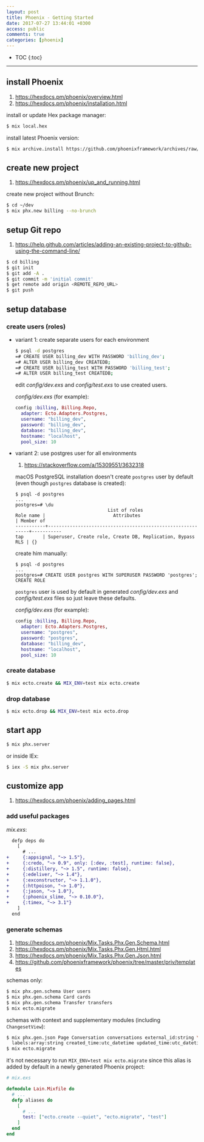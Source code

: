 ```yaml
---
layout: post
title: Phoenix - Getting Started
date: 2017-07-27 13:44:01 +0300
access: public
comments: true
categories: [phoenix]
---
```


<!-- more -->

* TOC
{:toc}
<hr>

install Phoenix
---------------

1. <https://hexdocs.pm/phoenix/overview.html>
2. <https://hexdocs.pm/phoenix/installation.html>

install or update Hex package manager:

```sh
$ mix local.hex
```

install latest Phoenix version:

```sh
$ mix archive.install https://github.com/phoenixframework/archives/raw/master/phx_new.ez
```

create new project
------------------

1. <https://hexdocs.pm/phoenix/up_and_running.html>

create new project without Brunch:

```sh
$ cd ~/dev
$ mix phx.new billing --no-brunch
```

setup Git repo
---------------

1. <https://help.github.com/articles/adding-an-existing-project-to-github-using-the-command-line/>

```sh
$ cd billing
$ git init
$ git add -A .
$ git commit -m 'initial commit'
$ get remote add origin <REMOTE_REPO_URL>
$ git push
```

setup database
---------------

### create users (roles)

- variant 1: create separate users for each environment

  ```sh
  $ psql -d postgres
  =# CREATE USER billing_dev WITH PASSWORD 'billing_dev';
  =# ALTER USER billing_dev CREATEDB;
  =# CREATE USER billing_test WITH PASSWORD 'billing_test';
  =# ALTER USER billing_test CREATEDB;
  ```

  edit _config/dev.exs_ and _config/test.exs_ to use created users.

  _config/dev.exs_ (for example):

  ```elixir
  config :billing, Billing.Repo,
    adapter: Ecto.Adapters.Postgres,
    username: "billing_dev",
    password: "billing_dev",
    database: "billing_dev",
    hostname: "localhost",
    pool_size: 10
  ```

- variant 2: use postgres user for all environments

  1. <https://stackoverflow.com/a/15309551/3632318>

  macOS PostgreSQL installation doesn't create `postgres` user by default
  (even though `postgres` database is created):

  ```
  $ psql -d postgres
  ...
  postgres=# \du
                                    List of roles
  Role name |                         Attributes                         | Member of
  -----------+------------------------------------------------------------+-----------
  tap       | Superuser, Create role, Create DB, Replication, Bypass RLS | {}
  ```

  create him manually:

  ```
  $ psql -d postgres
  ...
  postgres=# CREATE USER postgres WITH SUPERUSER PASSWORD 'postgres';
  CREATE ROLE
  ```

  `postgres` user is used by default in generated _config/dev.exs_ and
  _config/test.exs_ files so just leave these defaults.

  _config/dev.exs_ (for example):

  ```elixir
  config :billing, Billing.Repo,
    adapter: Ecto.Adapters.Postgres,
    username: "postgres",
    password: "postgres",
    database: "billing_dev",
    hostname: "localhost",
    pool_size: 10
  ```

### create database

```sh
$ mix ecto.create && MIX_ENV=test mix ecto.create
```

### drop database

```sh
$ mix ecto.drop && MIX_ENV=test mix ecto.drop
```

start app
---------

```sh
$ mix phx.server
```

or inside IEx:

```sh
$ iex -S mix phx.server
```

customize app
-------------

1. <https://hexdocs.pm/phoenix/adding_pages.html>

### add useful packages

_mix.exs_:

```diff
  defp deps do
    [
      # ...
+     {:appsignal, "~> 1.5"},
+     {:credo, "~> 0.9", only: [:dev, :test], runtime: false},
+     {:distillery, "~> 1.5", runtime: false},
+     {:edeliver, "~> 1.4"},
+     {:exconstructor, "~> 1.1.0"},
+     {:httpoison, "~> 1.0"},
+     {:jason, "~> 1.0"},
+     {:phoenix_slime, "~> 0.10.0"},
+     {:timex, "~> 3.1"}
    ]
  end
```

### generate schemas

1. <https://hexdocs.pm/phoenix/Mix.Tasks.Phx.Gen.Schema.html>
2. <https://hexdocs.pm/phoenix/Mix.Tasks.Phx.Gen.Html.html>
3. <https://hexdocs.pm/phoenix/Mix.Tasks.Phx.Gen.Json.html>
4. <https://github.com/phoenixframework/phoenix/tree/master/priv/templates>

schemas only:

```sh
$ mix phx.gen.schema User users
$ mix phx.gen.schema Card cards
$ mix phx.gen.schema Transfer transfers
$ mix ecto.migrate
```

schemas with context and supplementary modules (including `ChangesetView`):

```sh
$ mix phx.gen.json Page Conversation conversations external_id:string \
  labels:array:string created_time:utc_datetime updated_time:utc_datetime
$ mix ecto.migrate
```

it's not necessary to run `MIX_ENV=test mix ecto.migrate` since this alias
is added by default in a newly generated Phoenix project:

```elixir
# mix.exs

defmodule Lain.Mixfile do
  # ...
  defp aliases do
    [
      # ...
      test: ["ecto.create --quiet", "ecto.migrate", "test"]
    ]
  end
end
```
